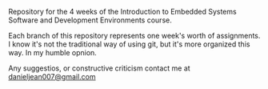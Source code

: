 Repository for the 4 weeks of the Introduction to Embedded Systems Software and Development Environments course.

Each branch of this repository represents one week's worth of assignments.
I know it's not the traditional way of using git, but it's more organized this way. 
In my humble opnion.

Any suggestios, or constructive criticism contact me at danieljean007@gmail.com
